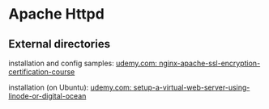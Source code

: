 
# Apache Httpd

## External directories

installation and config samples: [udemy.com: nginx-apache-ssl-encryption-certification-course](../_webserver/_udemy.com_nginx-apache-ssl-encryption-certification-course)  

installation (on Ubuntu): [udemy.com: setup-a-virtual-web-server-using-linode-or-digital-ocean](../_webserver/_udemy.com_setup-a-virtual-web-server-using-linode-or-digital-ocean)  
